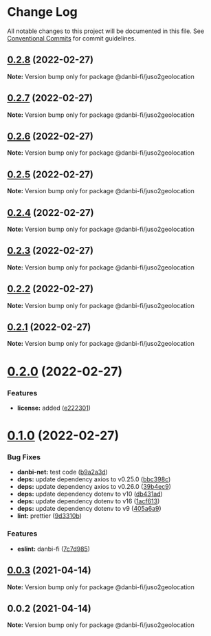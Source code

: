 # Change Log

All notable changes to this project will be documented in this file.
See [Conventional Commits](https://conventionalcommits.org) for commit guidelines.

## [0.2.8](https://github.com/danbi-fi/packages/compare/@danbi-fi/juso2geolocation@0.2.7...@danbi-fi/juso2geolocation@0.2.8) (2022-02-27)

**Note:** Version bump only for package @danbi-fi/juso2geolocation





## [0.2.7](https://github.com/danbi-fi/packages/compare/@danbi-fi/juso2geolocation@0.2.6...@danbi-fi/juso2geolocation@0.2.7) (2022-02-27)

**Note:** Version bump only for package @danbi-fi/juso2geolocation





## [0.2.6](https://github.com/danbi-fi/packages/compare/@danbi-fi/juso2geolocation@0.2.5...@danbi-fi/juso2geolocation@0.2.6) (2022-02-27)

**Note:** Version bump only for package @danbi-fi/juso2geolocation





## [0.2.5](https://github.com/danbi-fi/packages/compare/@danbi-fi/juso2geolocation@0.2.4...@danbi-fi/juso2geolocation@0.2.5) (2022-02-27)

**Note:** Version bump only for package @danbi-fi/juso2geolocation





## [0.2.4](https://github.com/danbi-fi/packages/compare/@danbi-fi/juso2geolocation@0.2.3...@danbi-fi/juso2geolocation@0.2.4) (2022-02-27)

**Note:** Version bump only for package @danbi-fi/juso2geolocation





## [0.2.3](https://github.com/danbi-fi/packages/compare/@danbi-fi/juso2geolocation@0.2.2...@danbi-fi/juso2geolocation@0.2.3) (2022-02-27)

**Note:** Version bump only for package @danbi-fi/juso2geolocation





## [0.2.2](https://github.com/danbi-fi/packages/compare/@danbi-fi/juso2geolocation@0.2.1...@danbi-fi/juso2geolocation@0.2.2) (2022-02-27)

**Note:** Version bump only for package @danbi-fi/juso2geolocation





## [0.2.1](https://github.com/danbi-fi/packages/compare/@danbi-fi/juso2geolocation@0.2.0...@danbi-fi/juso2geolocation@0.2.1) (2022-02-27)

**Note:** Version bump only for package @danbi-fi/juso2geolocation





# [0.2.0](https://github.com/danbi-fi/packages/compare/@danbi-fi/juso2geolocation@0.1.0...@danbi-fi/juso2geolocation@0.2.0) (2022-02-27)


### Features

* **license:** added ([e222301](https://github.com/danbi-fi/packages/commit/e2223015ba5bb7c387cdbb2a15df2b4d7e4f8268))





# [0.1.0](https://github.com/danbi-fi/packages/compare/@danbi-fi/juso2geolocation@0.0.3...@danbi-fi/juso2geolocation@0.1.0) (2022-02-27)


### Bug Fixes

* **danbi-net:** test code ([b9a2a3d](https://github.com/danbi-fi/packages/commit/b9a2a3d999c2b9ead131ce4b5a04e9b8142b43be))
* **deps:** update dependency axios to v0.25.0 ([bbc398c](https://github.com/danbi-fi/packages/commit/bbc398cc31743153f0d8ca437ba8cb20aee8d282))
* **deps:** update dependency axios to v0.26.0 ([39b4ec9](https://github.com/danbi-fi/packages/commit/39b4ec96007838520ee100deaa3ea34fd752401e))
* **deps:** update dependency dotenv to v10 ([db431ad](https://github.com/danbi-fi/packages/commit/db431ad5193d995d61b155394d55c35b3f6ad5f1))
* **deps:** update dependency dotenv to v16 ([1acf613](https://github.com/danbi-fi/packages/commit/1acf613fa4fe9c46bf39b514a276180881013d58))
* **deps:** update dependency dotenv to v9 ([405a6a9](https://github.com/danbi-fi/packages/commit/405a6a9de0facf44cce42d9fb6dc213223faebe0))
* **lint:** prettier ([9d3310b](https://github.com/danbi-fi/packages/commit/9d3310bc76af8e2b49ee4d55d25d47430ffbafeb))


### Features

* **eslint:** danbi-fi ([7c7d985](https://github.com/danbi-fi/packages/commit/7c7d9851e68f94b77d3ca645f9d0c06afb6b8c54))





## [0.0.3](https://github.com/danbi-fi/packages/compare/@danbi-fi/juso2geolocation@0.0.2...@danbi-fi/juso2geolocation@0.0.3) (2021-04-14)

**Note:** Version bump only for package @danbi-fi/juso2geolocation





## 0.0.2 (2021-04-14)

**Note:** Version bump only for package @danbi-fi/juso2geolocation

